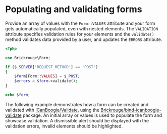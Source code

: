# Populating and validating forms

Provide an array of values with the `Form::VALUES` attribute and your form gets automatically
populated, even with nested elements. The `VALIDATION` attribute specifies validation rules for your
elements and the `validate()` method validates data provided by a user, and updates the `ERRORS`
attribute.

```php
<?php

use Brickrouge\Form;

if ($_SERVER['REQUEST_METHOD'] == 'POST')
{
	$form[Form::VALUES] = $_POST;
	$errors = $form->validate();
}

echo $form;
```

The following example demonstrates how a form can be created and validated with
[ICanBoogie/Validate][], using the [Brickrouge/bind-icanboogie-validate][] package. An initial array
or values is used to populate the form and showcase validation. A dismissible alert should be
displayed with the validation errors, invalid elements should be highlighted.


[ICanBoogie/Validate]:                 https://github.com/ICanBoogie/Validate/
[Brickrouge/bind-icanboogie-validate]: https://github.com/Brickrouge/bind-icanboogie-validate
